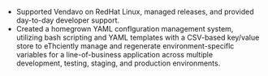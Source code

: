 
- Supported Vendavo on RedHat Linux, managed releases, and provided day-to-day developer support.
-  Created a homegrown YAML conflguration management system, utilizing bash scripting and YAML templates with a CSV-based key/value store to eThciently manage and regenerate environment-speciflc variables for a line-of-business application across multiple development, testing, staging, and production environments.